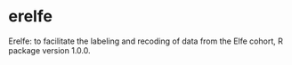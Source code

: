 # erelfe
Erelfe: to facilitate the labeling and recoding of data from the Elfe cohort, R package version 1.0.0.
